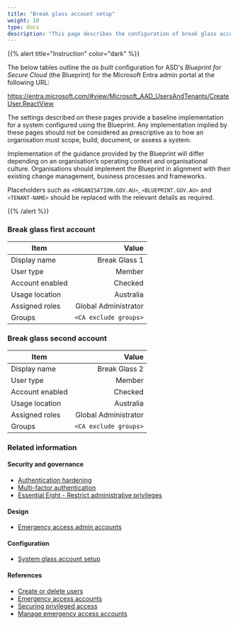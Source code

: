 ```yaml
---
title: "Break glass account setup"
weight: 10
type: docs
description: "This page describes the configuration of break glass accounts within Microsoft Entra ID associated with systems built according to the guidance provided by ASD's Blueprint for Secure Cloud."
---
```


{{% alert title="Instruction" color="dark" %}}

The below tables outline the _as built_ configuration for ASD's _Blueprint for Secure Cloud_ (the Blueprint) for the Microsoft Entra admin portal at the following URL:

<https://entra.microsoft.com/#view/Microsoft_AAD_UsersAndTenants/CreateUser.ReactView>

The settings described on these pages provide a baseline implementation for a system configured using the Blueprint. Any implementation implied by these pages should not be considered as prescriptive as to how an organisation must scope, build, document, or assess a system.

Implementation of the guidance provided by the Blueprint will differ depending on an organisation’s operating context and organisational culture. Organisations should implement the Blueprint in alignment with their existing change management, business processes and frameworks.

Placeholders such as `<ORGANISATION.GOV.AU>`, `<BLUEPRINT.GOV.AU>` and `<TENANT-NAME>` should be replaced with the relevant details as required.

{{% /alert %}}

### Break glass first account

| Item            |                 Value |
| --------------- | --------------------: |
| Display name    |         Break Glass 1 |
| User type       |                Member |
| Account enabled |               Checked |
| Usage location  |             Australia |
| Assigned roles  |  Global Administrator |
| Groups          | `<CA exclude groups>` |

### Break glass second account

| Item            |                 Value |
| --------------- | --------------------: |
| Display name    |         Break Glass 2 |
| User type       |                Member |
| Account enabled |               Checked |
| Usage location  |             Australia |
| Assigned roles  |  Global Administrator |
| Groups          | `<CA exclude groups>` |

### Related information

#### Security and governance

- [Authentication hardening](/security-and-governance/system-security-plan/system-hardening-authentication)
- [Multi-factor authentication](/security-and-governance/essential-eight/multi-factor-authentication)
- [Essential Eight - Restrict administrative privileges](/security-and-governance/essential-eight/restrict-administrative-privileges)

#### Design

- [Emergency access admin accounts](/design/platform/identity/users)

#### Configuration

- [System glass account setup](/configuration/entra-id/users/break-glass-accounts)

#### References

- [Create or delete users](https://learn.microsoft.com/entra/fundamentals/how-to-create-delete-users)
- [Emergency access accounts](https://learn.microsoft.com/entra/architecture/security-operations-privileged-accounts)
- [Securing privileged access](https://learn.microsoft.com/entra/identity/role-based-access-control/security-planning)
- [Manage emergency access accounts](https://learn.microsoft.com/entra/identity/role-based-access-control/security-emergency-access)
